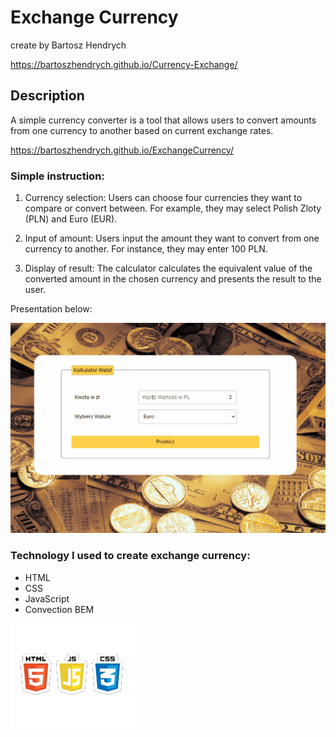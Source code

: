 
# Exchange Currency
create by Bartosz Hendrych

https://bartoszhendrych.github.io/Currency-Exchange/

## Description 

A simple currency converter is a tool that allows users to convert amounts from one currency to another based on current exchange rates.

https://bartoszhendrych.github.io/ExchangeCurrency/

### Simple instruction: 

1. Currency selection: Users can choose four currencies they want to compare or convert between. For example, they may select Polish Zloty (PLN) and Euro (EUR).

2. Input of amount: Users input the amount they want to convert from one currency to another. For instance, they may enter 100 PLN.

3. Display of result: The calculator calculates the equivalent value of the converted amount in the chosen currency and presents the result to the user.

Presentation below:

![gif](image/Animation.gif)

### Technology I used to create exchange currency:
- HTML
- CSS
- JavaScript
- Convection BEM

![imagehtmlcssJS](image/obrazhtml1.png)
 
